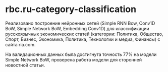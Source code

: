 # rbc.ru-category-classification

Реализовано построение нейронных сетей (Simple RNN Bow, Conv1D BoW, Simple Network BoW, Embedding Conv1D) для классификации русскоязычных экономических статей (категории: Политика, Общество, Спорт, Бизнес, Экономика, Политика, Технологии и медиа, Финансы) с сайта ria.com. 

На валидационных данных была достигнута точность 77% на модели Simple Network BoW, проверена работа модели для сторонней новостной статьи.
